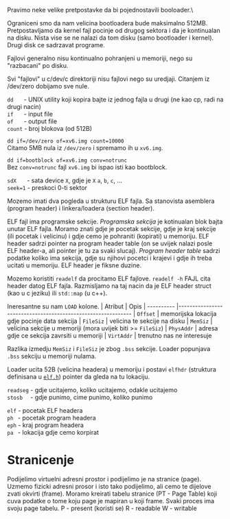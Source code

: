 Pravimo neke velike pretpostavke da bi pojednostavili booloader.\

Ograniceni smo da nam velicina bootloadera bude maksimalno 512MB.
Pretpostavljamo da kernel fajl pocinje od drugog sektora i da je kontinualan na disku.
Nista vise se ne nalazi da tom disku (samo bootloader i kernel).
Drugi disk ce sadrzavat programe.

Fajlovi generalno nisu kontinualno pohranjeni u memoriji, nego su "razbacani" po disku.

Svi "fajlovi" u c/dev/c direktoriji nisu fajlovi nego su uredjaji.
Citanjem iz /dev/zero dobijamo sve nule.

`dd` &emsp;&thinsp; - UNIX utility koji kopira bajte iz jednog fajla u drugi (ne kao cp, radi na drugi nacin)\
`if` &emsp;&thinsp; - input file\
`of` &emsp;&thinsp; - output file\
`count` - broj blokova (od 512B)

`dd if=/dev/zero of=xv6.img count=10000` \
Citamo 5MB nula iz `/dev/zero` i spremamo ih u `xv6.img`.

`dd if=bootblock of=xv6.img conv=notrunc` \
Bez `conv=notrunc` fajl `xv6.img` bi ispao isti kao bootblock.

`sdX` &emsp;&thinsp; - sata device `X`, gdje je `X` `a`, `b`, `c`, ... \
`seek=1` - preskoci 0-ti sektor

Mozemo imati dva pogleda u strukturu ELF fajla.
Sa stanovista asemblera (program header) i linkera/loadera (section header).

ELF fajl ima programske sekcije.
*Programska sekcija* je kotinualan blok bajta unutar ELF fajla.
Moramo znati gdje je pocetak sekcije, gdje je kraj sekcije (ili pocetak i velicinu) i gdje cemo je pohraniti (kopirati) u memoriju.
ELF header sadrzi pointer na program header table (on se uvijek nalazi posle ELF header-a, ali pointer je tu za svaki slucaj).
*Program header table* sadrzi podatke koliko ima sekcija, gdje su njihovi pocetci i krajevi i gdje ih treba ucitati u memoriju.
ELF header je fiksne duzine.

Mozemo koristiti `readelf` da procitamo ELF fajlove.
`readelf -h` FAJL cita header datog ELF fajla.
Razmisljamo na taj nacin da je ELF header struct (kao u c jeziku) ili `std::map` (u c++).

Ineresantne su nam `LOAD` kolone.
| Atribut    | Opis
| ---------- |-------------------------------------------------------------
| `Offset`   | memorijska lokacija gdje pocinje data sekcija
| `FileSiz`  | velicina te sekcije na disku
| `MemSiz`   | velicina sekcije u memoriji (mora uvijek biti >= `FileSiz`)
| `PhysAddr` | adresa gdje ce sekcija zavrsiti u memoriji
| `VirtAddr` | trenutno nas ne interesuje

Razlika izmedju `MemSiz` i `FileSiz` je zbog `.bss` sekcije.
Loader popunjava `.bss` sekciju u memoriji nulama.

Loader ucita 52B (velicina headera) u memoriju i postavi `elfhdr` (struktura definisana u [`elf.h`](https://github.com/mit-pdos/xv6-public/blob/master/elf.h)) pointer da gleda na tu lokaciju.

`readseg` - gdje ucitajemo, koliko ucitajemo, odakle ucitajemo \
`stosb` &nbsp;&nbsp;&thinsp; - gdje punimo, cime punimo, koliko punimo

`elf` - pocetak ELF headera \
`ph` &thinsp; - pocetak program headera \
`eph` - kraj program headera \
`pa` &thinsp; - lokacija gdje cemo korpirat

# Stranicenje
Podijelimo virtuelni adresni prostor i podijelimo je na stranice (page).
Uzmemo fizicki adresni prosor i isto tako podijelimo, ali cemo te dijelove zvati okvirti (frame).
Moramo kreirati tabelu stranice (PT - Page Table) koji cuva podatke o tome koju page je mapiran u koji frame.
Svaki proces ima svoju page tabelu.
P - present (koristi se)
R - readable
W - writable
